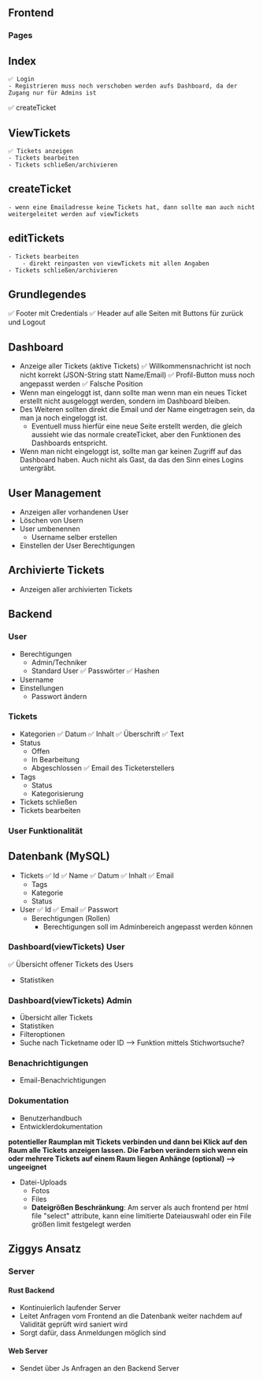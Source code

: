 ## Frontend
### Pages

## Index
    ✅ Login
    - Registrieren muss noch verschoben werden aufs Dashboard, da der Zugang nur für Admins ist
✅ createTicket

## ViewTickets
    ✅ Tickets anzeigen
    - Tickets bearbeiten
    - Tickets schließen/archivieren

## createTicket
    - wenn eine Emailadresse keine Tickets hat, dann sollte man auch nicht weitergeleitet werden auf viewTickets

## editTickets
    - Tickets bearbeiten
        - direkt reinpasten von viewTickets mit allen Angaben
    - Tickets schließen/archivieren

## Grundlegendes
✅ Footer mit Credentials
✅ Header auf alle Seiten mit Buttons für zurück und Logout 

## Dashboard
- Anzeige aller Tickets (aktive Tickets)
✅ Willkommensnachricht ist noch nicht korrekt (JSON-String statt Name/Email)
✅ Profil-Button muss noch angepasst werden
    ✅ Falsche Position
- Wenn man eingeloggt ist, dann sollte man wenn man ein neues Ticket erstellt nicht ausgeloggt werden, sondern im Dashboard bleiben.
- Des Weiteren sollten direkt die Email und der Name eingetragen sein, da man ja noch eingeloggt ist.
    - Eventuell muss hierfür eine neue Seite erstellt werden, die gleich aussieht wie das normale createTicket, aber den Funktionen des Dashboards entspricht.
- Wenn man nicht eingeloggt ist, sollte man gar keinen Zugriff auf das Dashboard haben. Auch nicht als Gast, da das den Sinn eines Logins untergräbt.

## User Management
- Anzeigen aller vorhandenen User
- Löschen von Usern
- User umbenennen
    - Username selber erstellen
- Einstellen der User Berechtigungen

## Archivierte Tickets
- Anzeigen aller archivierten Tickets


## Backend

### User
- Berechtigungen
    - Admin/Techniker
    - Standard User
✅ Passwörter
    ✅ Hashen
- Username
- Einstellungen
    - Passwort ändern

### Tickets
- Kategorien
✅ Datum
✅ Inhalt
    ✅ Überschrift
    ✅ Text
- Status
    - Offen
    - In Bearbeitung
    - Abgeschlossen
✅ Email des Ticketerstellers
- Tags
    - Status
    - Kategorisierung
- Tickets schließen
- Tickets bearbeiten

### User Funktionalität
## Datenbank (MySQL)
- Tickets
    ✅ Id
    ✅ Name
    ✅ Datum
    ✅ Inhalt
    ✅ Email
    - Tags
    - Kategorie
    - Status
- User
    ✅ Id
    ✅ Email
    ✅ Passwort
    - Berechtigungen (Rollen)
        - Berechtigungen soll im Adminbereich angepasst werden können

### Dashboard(viewTickets) User
✅ Übersicht offener Tickets des Users
- Statistiken

### Dashboard(viewTickets) Admin
- Übersicht aller Tickets
- Statistiken
- Filteroptionen
- Suche nach Ticketname oder ID --> Funktion mittels Stichwortsuche?

### Benachrichtigungen
- Email-Benachrichtigungen

### Dokumentation
- Benutzerhandbuch
- Entwicklerdokumentation

**potentieller Raumplan mit Tickets verbinden und dann bei Klick auf den Raum alle Tickets anzeigen lassen.**
**Die Farben verändern sich wenn ein oder mehrere Tickets auf einem Raum liegen**
**Anhänge (optional) --> ungeeignet**
- Datei-Uploads
    - Fotos
    - Files
    - **Dateigrößen Beschränkung**: Am server als auch frontend per html file "select" attribute, kann eine limitierte Dateiauswahl oder ein File größen  limit festgelegt werden


## Ziggys Ansatz

### Server
#### Rust Backend
- Kontinuierlich laufender Server
- Leitet Anfragen vom Frontend an die Datenbank weiter nachdem auf Validität geprüft wird saniert wird
- Sorgt dafür, dass Anmeldungen möglich sind

#### Web Server
- Sendet über Js Anfragen an den Backend Server